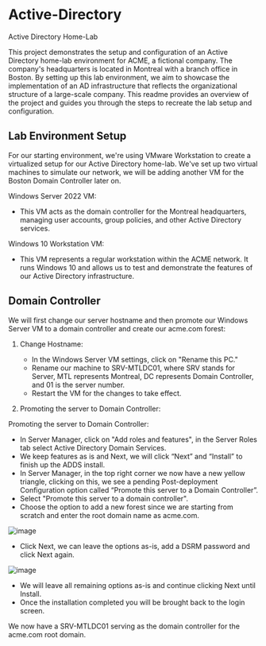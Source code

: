 # Active-Directory
Active Directory Home-Lab

This project demonstrates the setup and configuration of an Active Directory home-lab environment for ACME, a fictional company. The company's headquarters is located in Montreal with a branch office in Boston. By setting up this lab environment, we aim to showcase the implementation of an AD infrastructure that reflects the organizational structure of a large-scale company. This readme provides an overview of the project and guides you through the steps to recreate the lab setup and configuration.

## Lab Environment Setup
For our starting environment, we're using VMware Workstation to create a virtualized setup for our Active Directory home-lab. We've set up two virtual machines to simulate our network, we will be adding another VM for the Boston Domain Controller later on.


Windows Server 2022 VM:
- This VM acts as the domain controller for the Montreal headquarters, managing user accounts, group policies, and other Active Directory services.

Windows 10 Workstation VM:
- This VM represents a regular workstation within the ACME network. It runs Windows 10 and allows us to test and demonstrate the features of our Active Directory infrastructure.


## Domain Controller

We will first change our server hostname and then promote our Windows Server VM to a domain controller and create our acme.com forest:

1. Change Hostname:
   - In the Windows Server VM settings, click on "Rename this PC."
   - Rename our machine to SRV-MTLDC01, where SRV stands for Server, MTL represents Montreal, DC represents Domain Controller, and 01 is the server number.
   - Restart the VM for the changes to take effect.

2. Promoting the server to Domain Controller:
    

Promoting the server to Domain Controller:
- In Server Manager, click on "Add roles and features", in the Server Roles tab select Active Directory Domain Services.
- We keep features as is and Next, we will click “Next” and “Install” to finish up the ADDS install. 
- In Server Manager, in the top right corner we now have a new yellow triangle, clicking on this, we see a pending Post-deployment Configuration option called “Promote this server to a Domain Controller”.
- Select "Promote this server to a domain controller".
- Choose the option to add a new forest since we are starting from scratch and enter the root domain name as acme.com.

![image](https://github.com/gf500/Active-Directory/assets/121585575/015735d6-0afa-4020-8acb-db2543e39579)

- Click Next, we can leave the options as-is, add a DSRM password and click Next again.

![image](https://github.com/gf500/Active-Directory/assets/121585575/9180c4a6-bb25-4008-94a2-e9b82b090f5c)

- We will leave all remaining options as-is and continue clicking Next until Install.
- Once the installation completed you will be brought back to the login screen.

We now have a SRV-MTLDC01 serving as the domain controller for the acme.com root domain.

